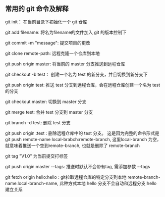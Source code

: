 ## 常用的 git 命令及解释

git init： 在当前目录下初始化一个 git 仓库

git add filename: 将名为filename的文件加入 git 的版本控制下

git commit -m "message": 提交项目的更改

git clone remote-path: 远程克隆一个仓库到本地

git push origin master: 将当前的 master 分支推送到远程仓库

git checkout -b test： 创建一个名为 test 的新分支，并且切换到新分支下

git push origin test: 推送 test 分支到远程仓库，会在远程仓库创建一个名为 test 的分支

git checkout master: 切换到 master 分支

git merge test: 合并 test 分支到 master 分支

git branch -d test: 删除 test 分支

git push origin :test : 删除远程仓库中的 test 分支。 这是因为完整的命令形式是 git push remote-name local-brabch:remote-branch, 这里local-branch 为空，就意味着推送一个空到remote-branch, 也就是删除了 remote-branch

git tag "V1.0" 为当前提交打标签

git push origin master --tags: 推送时默认不会带有tag, 需添加参数 --tags

git fetch origin hello:hello : git拉取远程仓库的特定分支到本地 remote-branch-name:local-branch-name, 此种方式本地 hello 分支不会自动和远程分支 hello 建立关系


